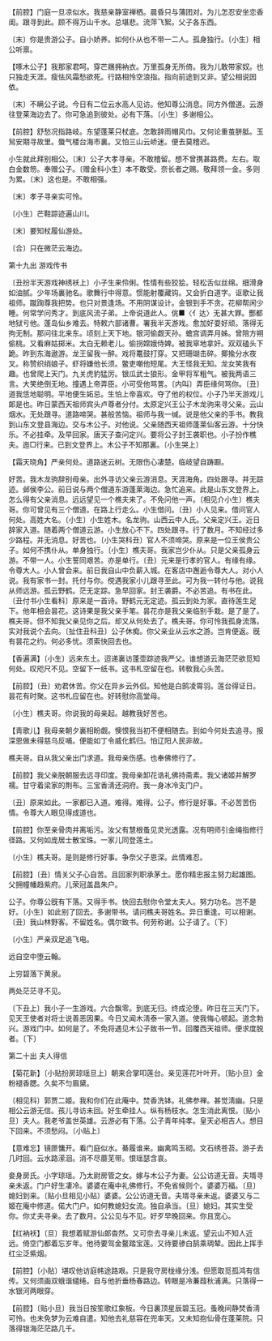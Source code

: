 <!-- { "loadSidebar": true } -->
【前腔】门庭一旦凉似水。我慈亲静室禅栖。晨昏只与蒲团对。为儿怎忍安坐恋香闺。跟寻到此。顾不得万山千水。总堪悲。流萍飞絮。父子各东西。

〔末〕你是贵游公子。自小娇养。如何仆从也不带一二人。孤身独行。〔小生〕相公听禀。 

【啄木公子】我那家君呵。穿芒屩拥衲衣。万里孤身无所倚。我为儿敢带家奴。也只独走天涯。瘦怯风霜愁欲死。行路相怜空浪指。指向前途到又非。望公相说因依。

〔末〕不瞒公子说。今日有二位云水高人见访。他知尊公消息。同方外僧道。云游往登莱海边去了。你可急追到彼处。必有下落。〔小生〕多谢相公。 

【前腔】舒愁况指路岐。东望蓬莱只杖底。怎敢辞雨帽风巾。又何论重茧胼胝。玉舃安期寻故里。蜃气楼台海市裏。又怕三山云峤迷。便去莫稽迟。

小生就此拜别相公。〔末〕公子大孝寻亲。不敢稽留。想不曾携甚路费。左右。取白金数笏。奉赠公子。〔赠金科小生〕本不敢受。奈长者之赐。敬拜领一金。多则为累。〔末〕这也是。不敢相强。 

〔末〕孝子寻亲实可怜。

〔小生〕芒鞋踪迹遍山川。

〔末〕要知杖履仙游处。

〔合〕只在微茫云海边。 

第十九出
游戏传书

〔丑扮半天游戏神绣袄上〕小子生来伶俐。性情有些狡狯。轻松舌似丝绵。细滑身如油腻。少年场裏驰名。歌舞行中得意。惯能射覆藏钩。又会折白道字。讴歌让我祖师。蹴踘尊我把势。也只对景逢场。不用阴谋设计。金银到手不贪。花柳帮闲少睡。何常学问秀才。到底风流子弟。上帝说道此人。佻■〈亻达〉无甚大罪。酆都地狱亏他。蓬岛仙乡难去。特敕六部诸曹。署我半天游戏。愈加好耍好顽。落得无拘无制。那问往北来东。顷刻上天下地。银河偷觑天孙。蟾宫调弄月姊。曾陪方朔偷桃。又看麻姑掷米。太白无赖老儿。偷拐嫦娥侍婢。被我窣地拿奸。双双磕头下跪。昨到东海遨游。龙王留我一醉。戏将鼍鼓打穿。又把珊瑚击碎。揶揄分水夜叉。称赞织绡娘子。虾将嫌他长须。鳖吏嘲他短尾。大王怪我无知。龙女笑我有趣。也曾爬上天门。九关虎豹猛厉。银瓜武士狼形。金甲将军粗气。被我两语三言。大笑绝倒无地。撞遇上帝弄臣。小可受他骂詈。〔内叫〕弄臣缘何骂你。〔丑〕道我恁地聪明。平地便生妬忌。生怕上帝喜欢。夺了他的权位。小子乃半天游戏儿郞是也。昨日蒙西天祖师宾头卢尊者分付。太原定兴王公子木龙驹来寻父亲。云山烟水。无处跟寻。道路啼哭。甚般苦恼。祖师与我一缄。说是他父亲的手书。教我到山东文登县海边。交与木公子。对他说。父亲随西天祖师蓬莱仙客云游。十分快乐。不必挂牵。及早回家。唐天子查问定兴。要将公子封王袭职也。小子扮作樵夫。迤□行来。已到文登界上。木公子不知那裏。〔小生哭上〕 

【霜天晓角】严亲何处。道路迷云树。无限伤心凄楚。临岐望自踌蹰。

好苦。我木龙驹辞别母亲。出外寻访父亲云游消息。天涯海角。四处跟寻。并无踪迹。邺侯李公。前日说与两个僧道东游蓬莱海边。急忙追来。此是山东文登界上。怎么得有父亲消息。远远望见一个樵夫来了。不免问他一声。〔相见介小生〕樵夫哥。你可曾见有三个僧道。在路上行走么。小生借问。〔丑〕小人见来。借问官人何处。高姓大名。〔小生〕小生姓木。名龙驹。山西云中人氏。父亲定兴王。近日辞家入道。随着两个僧道云游。小生放心不下。四处跟寻。行了数月。不知经过多少路程。并无消息。好苦也。〔小生哭科丑〕官人不须啼哭。原来是一位王侯贵公子。如何不携仆从。单身独行。〔小生〕樵夫哥。我家岂少仆从。只是父亲孤身云游。不带一人。小生誓同艰苦。亦是单行。〔丑〕元来是行孝的官人。有缘有缘。令尊大人。小人曾会来。前日我自山中负薪入城。在客店中邂逅令尊大人。对小人说。我有家书一封。托付与你。傥遇我家小儿跟寻至此。可为我一转付与他。说我从师远游。孤云野鹤。茫无定踪。急早回家。封王袭爵。不必苦追。有书在此。〔丑付书小生看科〕原来是一首诗。野鹤元无定迹。孤云到处为家。直待莲生足下。他年相会昙花。这诗果是我父亲手笔。昙花亦是我父亲临别手栽。是了是了。樵夫哥。但不知我父亲见你之后。却又从何处去了。樵夫哥。你可怜我孤身流落。实对我说个去向。〔扯住丑科丑〕公子休痴。你父亲业从云水之游。岂肯便返。旣有昙花之约。何必多忧。须索快回去也。 

【香遍满】〔小生〕远来东土。迢递裏访蓬壶踪迹我严父。谁想道云海茫茫欲觅知何处。叹咫尺不见。空留下一纸书。这书札空留在也。转敎我心头苦。

【前腔】〔丑〕劝君休苦。你父在异乡云外侣。知他是白鹄凌霄羽。莲台得证日。昙花有时聚。这书札应留在也。好转慰你高堂母。

〔小生〕樵夫哥。你说我的母亲起。越教我好苦也。 

【靑歌儿】我母亲朝夕裏相盼觑。懊恨我当初不便相随去。到如今何处去追寻。报深恩做未得慈乌反哺。便能如丁令威化鹤归。怕辽阳人民非故。

樵夫哥。自从我父亲出门求道。我母亲伤感。也奉佛修行了。 

【前腔】我父亲脱朝服去远寻印度。我母亲卸花诰礼佛持斋素。我父诸姬并解罗襦。甘守着梁家的荆布。三宝香淸还洞府。我一身冰冷支门户。

〔丑〕原来如此。一家都已入道。难得。难得。公子。修行是好事。不必苦苦伤情。令尊大人眼见得成道也。 

【前腔】你至亲骨肉并离垢污。汝父有慧根蚤见灵光透露。况有明师引金绳指修行径路。又何如庞居士散宝珠。一家儿同登莲土。

〔小生〕樵夫哥。是则是修行好事。争奈父子恩深。此情难忍。 

【前腔】〔丑〕情关父子心自苦。且回家列职承茅土。愿你精忠报主努力起雄图。父拥幢幡趋紫府。儿荣冠盖昌朱户。

公子。你尊公旣有下落。又得手书。快回去慰你令堂太夫人。努力功名。岂不是好。〔小生〕如此别了回去。多谢带书。请问樵夫哥姓名。异日重逢。可以相谢。〔丑〕我山林野客。不留姓名。偶尔致书。何劳称谢。公子请了。〔下〕 

〔小生〕严亲双足追飞电。

远自空中堕云翰。

上穷碧落下黄泉。

两处茫茫寻不见。

〔下丑上〕我小子一生游戏。六合飘零。到底无归。终成沦堕。昨日在三天门下。见天王使者对将士说善恶因果。今日又闻木淸泰一家入道。使我悔心顿起。道念勃兴。游戏门中。如何是了。不免将遇见木公子致书一节。回覆西天祖师。便求度脱者。〔下〕 

第二十出
夫人得信

【菊花新】〔小贴扮房琼瑶旦上〕朝来合掌叩莲台。亲见莲花叶叶开。〔贴小旦〕金粉褪香腮。久矣不匀眉黛。

〔相见科〕郭贾二姬。我和你们在此庵中。焚香洗钵。礼佛参禅。甚觉淸幽。只是相公云游无信。孩儿寻访未回。好生牵挂人。纵有杨枝水。怎生消此离恨。〔贴小旦〕夫人。我老爷盖世英雄。云游必有下落。公子靑年纯孝。皇天必相吉人。想目下回来。不须愁闷。〔小贴上〕 

【意难忘】镜匣慵开。看门庭似水。綦履谁来。幽禽鸣玉砌。文石绣苍苔。游子去几时回。云水路潆洄。消不尽蘼芜带。恨瑶瑟含哀。

妾身房氏。小字琼瑶。乃太尉房管之女。嫁与木公子为妻。公公访道无音。夫壻寻亲未返。门户好生凄冷。婆婆在庵中礼佛修行。不免省候则个。婆婆万福。〔旦〕媳妇到来。〔贴小旦相见小贴〕婆婆。公公访道无音。夫壻寻亲未返。婆婆又与二姬在庵中修道。偌大门户。如何教媳妇女流。独自承当。〔旦〕媳妇。其实生受你。你丈夫寻亲。去了数月。公公见与不见。好歹早晚回来。你且宽心。 

【红衲袄】〔旦〕我想着赋游仙郞杳然。又可奈去寻亲儿未返。望云山不知人近远。倚空门都着忘岁年。他待要驾金鳌踏宝莲。又待要骖白鹄乘琱辇。因此上挥手红尘泛紫烟。

【前腔】〔小贴〕堪叹他访庭帏途路艰。只是我守房栊缘分浅。但愿取觅孤鸿有信传。又何须画双蛾谐缱绻。自与他折垂杨春路边。转眼是冷蒹葭秋浦满。只落得一水银河两眼穿。

【前腔】〔贴小旦〕我当日按笙歌红象板。今日裏顶星辰碧玉冠。蚤晚间静焚香淸可怜。也未免梦为云难自遣。知他去礼慈容在兜率天。又未知抱仙骨在蓬莱院。只落得银海茫茫路几千。

